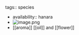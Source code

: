 tags:: species

- availability:: hanara
- ![image.png](https://peach-geographical-bat-397.mypinata.cloud/ipfs/QmNU3CLdUw5HdKTKcX4i2qy5f3aU4X1VAbooWom7mFUioX)
- [[aroma]] [[oil]] and [[flower]]